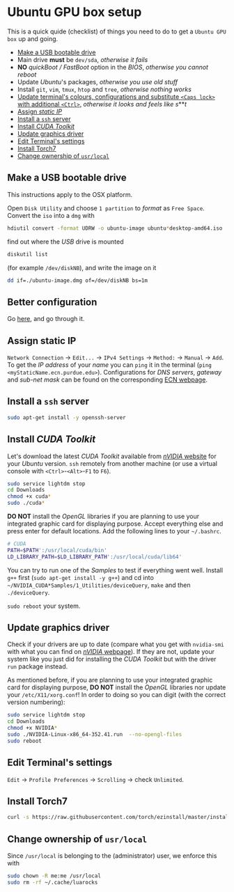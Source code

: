 # Ubuntu GPU box setup

This is a quick quide (checklist) of things you need to do to get a `Ubuntu GPU box` up and going.

 - [Make a USB bootable drive](#make-a-usb-bootable-drive)
 - Main drive **must** be `dev/sda`, *otherwise it fails*
 - **NO** *quickBoot / FastBoot* option in the *BIOS*, *otherwise you cannot reboot*
 - Update *Ubuntu*'s packages, *otherwise you use old stuff*
 - Install `git`, `vim`, `tmux`, `htop` and `tree`, *otherwise nothing works*
 - [Update terminal's colours, configurations and substitute `<Caps lock>` with additional `<Ctrl>`](#better-configuration), *otherwise it looks and feels like s*\*\**t*
 - [Assign *static IP*](#assign-static-ip)
 - [Install a `ssh` server](#install-a-ssh-server)
 - [Install *CUDA Toolkit*](#install-cuda-toolkit)
 - [Update graphics driver](#update-graphics-driver)
 - [Edit Terminal's settings](#edit-terminals-settings)
 - [Install Torch7](#install-torch7)
 - [Change ownership of `usr/local`](#change-ownership-of-usrlocal)

## Make a USB bootable drive

This instructions apply to the OSX platform.

Open `Disk Utility` and choose `1 partition` to *format* as `Free Space`.
Convert the `iso` into a `dmg` with

```bash
hdiutil convert -format UDRW -o ubuntu-image ubuntu*desktop-amd64.iso
```

find out where the *USB* drive is mounted

```bash
diskutil list
```

(for example `/dev/diskNB`), and write the image on it

```bash
dd if=./ubuntu-image.dmg of=/dev/diskNB bs=1m
```

## Better configuration

Go [here](https://github.com/Atcold/Unix-dot-files), and go through it.

## Assign **static IP**

`Network Connection` -> `Edit...` -> `IPv4 Settings` -> `Method:` -> `Manual` -> `Add`.
To get the *IP address* of your *name* you can `ping` it in the terminal (`ping <myStaticName.ecn.purdue.edu>`).
Configurations for *DNS servers*, *gateway* and *sub-net mask* can be found on the corresponding [ECN webpage](https://engineering.purdue.edu/ECN/Support/KB/Docs/IPSettings).

## Install a `ssh` server

```bash
sudo apt-get install -y openssh-server
```

## Install *CUDA Toolkit*

Let's download the latest *CUDA Toolkit* available from [*nVIDIA* website](https://developer.nvidia.com/cuda-downloads) for your *Ubuntu* version. `ssh` remotely from another machine (or use a virtual console with `<Ctrl>`-`<Alt>`-`F1` to `F6`).

```bash
sudo service lightdm stop
cd Downloads
chmod +x cuda*
sudo ./cuda*
```

**DO NOT** install the *OpenGL* libraries if you are planning to use your integrated graphic card for displaying purpose.
Accept everything else and press enter for default locations.
Add the following lines to your `~/.bashrc`.

```bash
# CUDA
PATH=$PATH':/usr/local/cuda/bin'
LD_LIBRARY_PATH=$LD_LIBRARY_PATH':/usr/local/cuda/lib64'
```

You can try to run one of the *Samples* to test if everything went well. Install `g++` first (`sudo apt-get install -y g++`) and cd into `~/NVIDIA_CUDA*Samples/1_Utilities/deviceQuery`, `make` and then `./deviceQuery`.

`sudo reboot` your system.

## Update graphics driver

Check if your drivers are up to date (compare what you get with `nvidia-smi` with what you can find on [*nVIDIA* webpage](http://www.nvidia.com/Download/index.aspx)).
If they are not, update your system like you just did for installing the *CUDA Toolkit* but with the driver `run` package instead.

As mentioned before, if you are planning to use your integrated graphic card for displaying purpose, **DO NOT** install the *OpenGL* libraries nor update your `/etc/X11/xorg.conf`! In order to doing so you can digit (with the correct version numbering):

```bash
sudo service lightdm stop
cd Downloads
chmod +x NVIDIA*
sudo ./NVIDIA-Linux-x86_64-352.41.run  --no-opengl-files
sudo reboot
```

## Edit Terminal's settings

`Edit` -> `Profile Preferences` -> `Scrolling` -> check `Unlimited`.
## Install Torch7

```bash
curl -s https://raw.githubusercontent.com/torch/ezinstall/master/install-all | bash
```

## Change ownership of `usr/local`

Since `/usr/local` is belonging to the (administrator) user, we enforce this with

```bash
sudo chown -R me:me /usr/local
sudo rm -rf ~/.cache/luarocks
```
